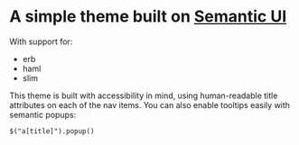 # A simple theme built on [Semantic UI](http://semantic-ui.com/collections/menu.html)

With support for:

- erb
- haml
- slim

This theme is built with accessibility in mind, using human-readable title attributes on each of the nav items.
You can also enable tooltips easily with semantic popups:

    $("a[title]").popup()
